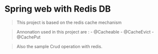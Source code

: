 # Spring web with Redis DB

> This project is based on the redis cache mechanism

> Annonation used in this project are :
 	- @Cacheable
	- @CacheEvict
	- @CachePut 

> Also the sample Crud operation with redis.

